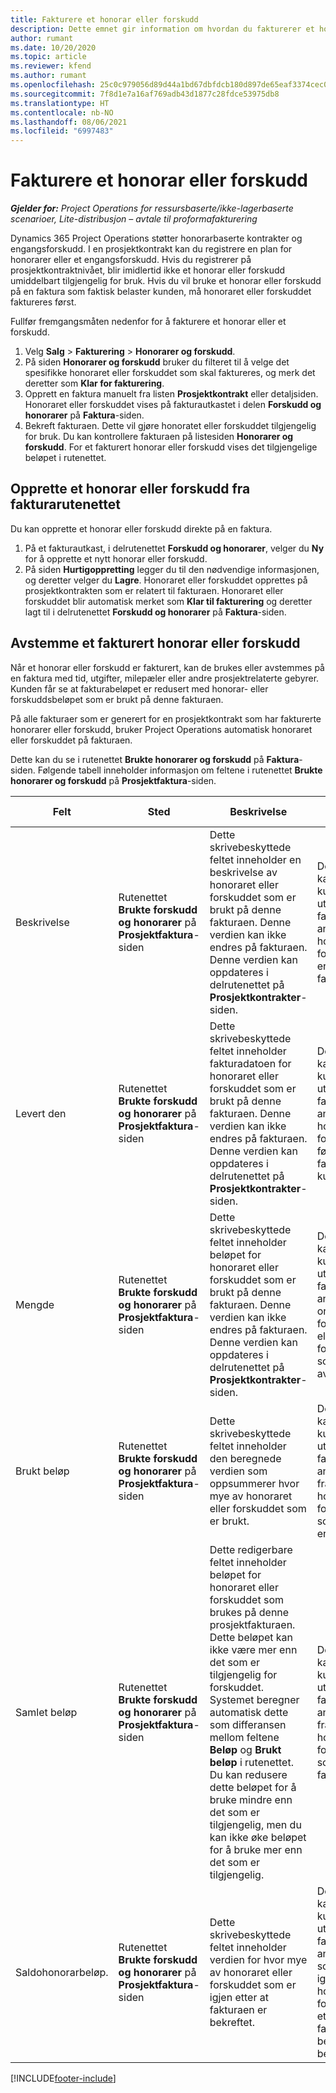 ```yaml
---
title: Fakturere et honorar eller forskudd
description: Dette emnet gir information om hvordan du fakturerer et honorar eller forskudd i Project Operations.
author: rumant
ms.date: 10/20/2020
ms.topic: article
ms.reviewer: kfend
ms.author: rumant
ms.openlocfilehash: 25c0c979056d89d44a1bd67dbfdcb180d897de65eaf3374cec0a2dc73c4e3568
ms.sourcegitcommit: 7f8d1e7a16af769adb43d1877c28fdce53975db8
ms.translationtype: HT
ms.contentlocale: nb-NO
ms.lasthandoff: 08/06/2021
ms.locfileid: "6997483"
---
```

# <a name="invoice-a-retainer-or-an-advance"></a>Fakturere et honorar eller forskudd

_**Gjelder for:** Project Operations for ressursbaserte/ikke-lagerbaserte scenarioer, Lite-distribusjon – avtale til proformafakturering_

Dynamics 365 Project Operations støtter honorarbaserte kontrakter og engangsforskudd. I en prosjektkontrakt kan du registrere en plan for honorarer eller et engangsforskudd. Hvis du registrerer på prosjektkontraktnivået, blir imidlertid ikke et honorar eller forskudd umiddelbart tilgjengelig for bruk. Hvis du vil bruke et honorar eller forskudd på en faktura som faktisk belaster kunden, må honoraret eller forskuddet faktureres først.

Fullfør fremgangsmåten nedenfor for å fakturere et honorar eller et forskudd.

1. Velg **Salg** > **Fakturering** > **Honorarer og forskudd**. 
2. På siden **Honorarer og forskudd** bruker du filteret til å velge det spesifikke honoraret eller forskuddet som skal faktureres, og merk det deretter som **Klar for fakturering**.
3. Opprett en faktura manuelt fra listen **Prosjektkontrakt** eller detaljsiden. Honoraret eller forskuddet vises på fakturautkastet i delen **Forskudd og honorarer** på **Faktura**-siden.
4. Bekreft fakturaen. Dette vil gjøre honoratet eller forskuddet tilgjengelig for bruk. Du kan kontrollere fakturaen på listesiden **Honorarer og forskudd**. For et fakturert honorar eller forskudd vises det tilgjengelige beløpet i rutenettet.

## <a name="create-a-retainer-or-advance-from-the-invoice-grid"></a>Opprette et honorar eller forskudd fra fakturarutenettet

Du kan opprette et honorar eller forskudd direkte på en faktura.

1. På et fakturautkast, i delrutenettet **Forskudd og honorarer**, velger du **Ny** for å opprette et nytt honorar eller forskudd. 
2. På siden **Hurtigoppretting** legger du til den nødvendige informasjonen, og deretter velger du **Lagre**. Honoraret eller forskuddet opprettes på prosjektkontrakten som er relatert til fakturaen. Honoraret eller forskuddet blir automatisk merket som **Klar til fakturering** og deretter lagt til i delrutenettet **Forskudd og honorarer** på **Faktura**-siden.

## <a name="reconcile-an-invoiced-retainer-or-advance"></a>Avstemme et fakturert honorar eller forskudd

Når et honorar eller forskudd er fakturert, kan de brukes eller avstemmes på en faktura med tid, utgifter, milepæler eller andre prosjektrelaterte gebyrer. Kunden får se at fakturabeløpet er redusert med honorar- eller forskuddsbeløpet som er brukt på denne fakturaen.

På alle fakturaer som er generert for en prosjektkontrakt som har fakturerte honorarer eller forskudd, bruker Project Operations automatisk honoraret eller forskuddet på fakturaen.

Dette kan du se i rutenettet **Brukte honorarer og forskudd** på **Faktura**-siden. Følgende tabell inneholder informasjon om feltene i rutenettet **Brukte honorarer og forskudd** på **Prosjektfaktura**-siden.

| Felt | Sted | Beskrivelse | Nedstrøms påvirkning |
| --- | --- | --- | --- |
| Beskrivelse | Rutenettet **Brukte forskudd og honorarer** på **Prosjektfaktura**-siden |Dette skrivebeskyttede feltet inneholder en beskrivelse av honoraret eller forskuddet som er brukt på denne fakturaen. Denne verdien kan ikke endres på fakturaen. Denne verdien kan oppdateres i delrutenettet på **Prosjektkontrakter**-siden. | Dette feltet kan vises til kunden på den utskrevne fakturaen for å angi hvilket honorar eller forskudd som er brukt på fakturaen. |
| Levert den | Rutenettet **Brukte forskudd og honorarer** på **Prosjektfaktura**-siden  | Dette skrivebeskyttede feltet inneholder fakturadatoen for honoraret eller forskuddet som er brukt på denne fakturaen. Denne verdien kan ikke endres på fakturaen. Denne verdien kan oppdateres i delrutenettet på **Prosjektkontrakter**-siden. | Dette feltet kan vises til kunden på den utskrevne fakturaen for å angi datoen da honoraret eller forskuddet først ble fakturert til kunden. |
| Mengde | Rutenettet **Brukte forskudd og honorarer** på **Prosjektfaktura**-siden  | Dette skrivebeskyttede feltet inneholder beløpet for honoraret eller forskuddet som er brukt på denne fakturaen. Denne verdien kan ikke endres på fakturaen. Denne verdien kan oppdateres i delrutenettet på **Prosjektkontrakter**-siden. | Dette feltet kan vises til kunden på den utskrevne fakturaen for å angi originalbeløpet for honoraret eller forskuddet som ble betalt av kunden. |
| Brukt beløp | Rutenettet **Brukte forskudd og honorarer** på **Prosjektfaktura**-siden  | Dette skrivebeskyttede feltet inneholder den beregnede verdien som oppsummerer hvor mye av honoraret eller forskuddet som er brukt. | Dette feltet kan vises til kunden på den utskrevne fakturaen for å angi beløpet fra dette honoraret eller forskuddet som allerede er brukt. |
| Samlet beløp | Rutenettet **Brukte forskudd og honorarer** på **Prosjektfaktura**-siden  | Dette redigerbare feltet inneholder beløpet for honoraret eller forskuddet som brukes på denne prosjektfakturaen. Dette beløpet kan ikke være mer enn det som er tilgjengelig for forskuddet. Systemet beregner automatisk dette som differansen mellom feltene **Beløp** og **Brukt beløp** i rutenettet. Du kan redusere dette beløpet for å bruke mindre enn det som er tilgjengelig, men du kan ikke øke beløpet for å bruke mer enn det som er tilgjengelig. | Dette feltet kan vises til kunden på den utskrevne fakturaen for å angi beløpet fra dette honoraret eller forskuddet som brukes på fakturaen. |
| Saldohonorarbeløp. | Rutenettet **Brukte forskudd og honorarer** på **Prosjektfaktura**-siden  | Dette skrivebeskyttede feltet inneholder verdien for hvor mye av honoraret eller forskuddet som er igjen etter at fakturaen er bekreftet. | Dette feltet kan vises til kunden på den utskrevne fakturaen for å angi beløpet som vil være igjen fra dette honoraret eller forskuddet etter at fakturaen er bekreftet og betalt. |


[!INCLUDE[footer-include](../../includes/footer-banner.md)]